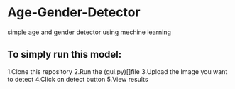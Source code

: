 # Age-Gender-Detector
simple age and gender detector using mechine learning
## To simply run this model:
1.Clone this repository
2.Run the (gui.py)[]file
3.Upload the Image you want to detect
4.Click on detect button
5.View results

